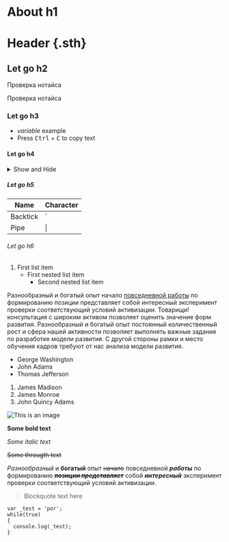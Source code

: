 # About h1

# Header {.sth}

## Let go h2

<p class="notice">Проверка нотайса</p>
<p class="notice notice--success">Проверка нотайса</p>

### Let go h3

- <var>variable</var> example
- Press <kbd>Ctrl</kbd> + <kbd>C</kbd> to copy text

#### Let go h4

<details>

  <summary>Show and Hide</summary>

  Some hided content

  ```ruby
    puts "Hello World"
  ```

</details>

##### Let go h5

| Name     | Character |
| ---      | ---       |
| Backtick | `         |
| Pipe     | \|        |

###### Let go h6

1. First list item
   - First nested list item
     - Second nested list item

Разнообразный и богатый опыт начало [повседневной работы](https://pages.github.com/) по формированию позиции представляет собой интересный эксперимент проверки соответствующий условий активизации. Товарищи! консультация с широким активом позволяет оценить значение форм развития. Разнообразный и богатый опыт постоянный количественный рост и сфера нашей активности позволяет выполнять важные задания по разработке модели развития. С другой стороны рамки и место обучения кадров требуют от нас анализа модели развития.

- George Washington
- John Adams
- Thomas Jefferson

1. James Madison
2. James Monroe
3. John Quincy Adams

![This is an image](https://i.imgur.com/j6EIdA4.png)


**Some bold text**

*Some italic text*

~~Some througth text~~

*Разнообразный* и **богатый** опыт ~~начало~~ повседневной **_работы_** по формированию ~~**_позиции представляет_**~~ собой ***интересный*** эксперимент проверки соответствующий условий активизации.

>Blockquote text here

```
var _test = 'por';
while(true)
{
  console.log(_test);
}
```
